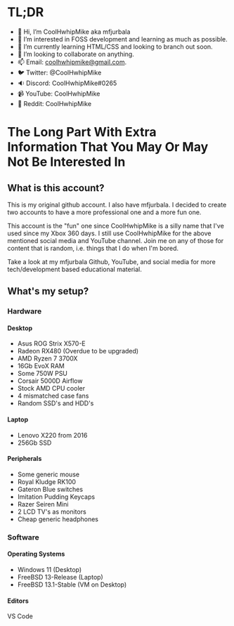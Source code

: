 # TL;DR
- 👋 Hi, I’m CoolHwhipMike aka mfjurbala
- 👀 I’m interested in FOSS development and learning as much as possible.
- 🌱 I’m currently learning HTML/CSS and looking to branch out soon.
- 💞️ I’m looking to collaborate on anything.
- 📫 Email: coolhwhipmike@gmail.com. 
- 🐦 Twitter: @CoolHwhipMike
- 🔉 Discord: CoolHwhipMike#0265
- 📹 YouTube: CoolHwhipMike
- 📝 Reddit: CoolHwhipMike

# The Long Part With Extra Information That You May Or May Not Be Interested In
## What is this account?
This is my original github account. I also have mfjurbala. I decided to create two accounts to have a more professional one and a more fun one.

This account is the "fun" one since CoolHwhipMike is a silly name that I've used since my Xbox 360 days. I still use CoolHwhipMike for the above mentioned social media and YouTube channel. Join me on any of those for content that is random, i.e. things that I do when I'm bored.

Take a look at my mfjurbala Github, YouTube, and social media for more tech/development based educational material.

## What's my setup?
### Hardware
#### Desktop
- Asus ROG Strix X570-E
- Radeon RX480 (Overdue to be upgraded)
- AMD Ryzen 7 3700X
- 16Gb EvoX RAM
- Some 750W PSU
- Corsair 5000D Airflow
- Stock AMD CPU cooler
- 4 mismatched case fans
- Random SSD's and HDD's

#### Laptop
- Lenovo X220 from 2016
- 256Gb SSD

#### Peripherals
- Some generic mouse
- Royal Kludge RK100
- Gateron Blue switches
- Imitation Pudding Keycaps
- Razer Seiren Mini
- 2 LCD TV's as monitors
- Cheap generic headphones

### Software
#### Operating Systems
- Windows 11 (Desktop)
- FreeBSD 13-Release (Laptop)
- FreeBSD 13.1-Stable (VM on Desktop)

#### Editors
VS Code

<!---
CoolHwhipMike/CoolHwhipMike is a ✨ special ✨ repository because its `README.md` (this file) appears on your GitHub profile.
You can click the Preview link to take a look at your changes.
--->
